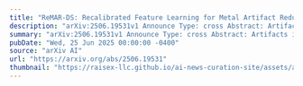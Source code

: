 ```yaml
---
title: "ReMAR-DS: Recalibrated Feature Learning for Metal Artifact Reduction and CT Domain Transformation"
description: "arXiv:2506.19531v1 Announce Type: cross Abstract: Artifacts in kilo-Voltage CT (kVCT) imaging degrade image quality, impacting clinical decisions. We propose a deep learning framework for metal artifact reduction (MAR) and domain transformation from kVCT to Mega-Voltage CT (MVCT). The proposed framework, ReMAR-DS, utilizes an encoder-decoder architecture with enhanced feature recalibration, effectively reducing artifacts while preserving anatomical structures. This ensures that only relevant information is utilized in the reconstruction process. By infusing recalibrated features from the encoder block, the model focuses on relevant spatial regions (e.g., areas with artifacts) and highlights key features across channels (e.g., anatomical structures), leading to improved reconstruction of artifact-corrupted regions. Unlike traditional MAR methods, our approach bridges the gap between high-resolution kVCT and artifact-resistant MVCT, enhancing radiotherapy planning. It produces high-quality MVCT-like reconstructions, validated through qualitative and quantitative evaluations. Clinically, this enables oncologists to rely on kVCT alone, reducing repeated high-dose MVCT scans and lowering radiation exposure for cancer patients."
summary: "arXiv:2506.19531v1 Announce Type: cross Abstract: Artifacts in kilo-Voltage CT (kVCT) imaging degrade image quality, impacting clinical decisions. We propose a deep learning framework for metal artifact reduction (MAR) and domain transformation from kVCT to Mega-Voltage CT (MVCT). The proposed framework, ReMAR-DS, utilizes an encoder-decoder architecture with enhanced feature recalibration, effectively reducing artifacts while preserving anatomical structures. This ensures that only relevant information is utilized in the reconstruction process. By infusing recalibrated features from the encoder block, the model focuses on relevant spatial regions (e.g., areas with artifacts) and highlights key features across channels (e.g., anatomical structures), leading to improved reconstruction of artifact-corrupted regions. Unlike traditional MAR methods, our approach bridges the gap between high-resolution kVCT and artifact-resistant MVCT, enhancing radiotherapy planning. It produces high-quality MVCT-like reconstructions, validated through qualitative and quantitative evaluations. Clinically, this enables oncologists to rely on kVCT alone, reducing repeated high-dose MVCT scans and lowering radiation exposure for cancer patients."
pubDate: "Wed, 25 Jun 2025 00:00:00 -0400"
source: "arXiv AI"
url: "https://arxiv.org/abs/2506.19531"
thumbnail: "https://raisex-llc.github.io/ai-news-curation-site/assets/arxiv.png"
---
```


